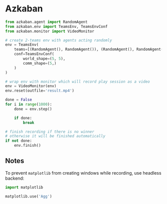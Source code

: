 # Azkaban

```python
from azkaban.agent import RandomAgent
from azkaban.env import TeamsEnv, TeamsEnvConf
from azkaban.monitor import VideoMonitor

# create 2-teams env with agents acting randomly
env = TeamsEnv(
    teams=[(RandomAgent(), RandomAgent()), (RandomAgent(), RandomAgent())],
    conf=TeamsEnvConf(
        world_shape=(5, 5),
        comm_shape=(5,)
    )
)

# wrap env with monitor which will record play session as a video
env = VideoMonitor(env)
env.reset(outfile='result.mp4')

done = False
for i in range(1000):
    done = env.step()

    if done:
        break

# finish recording if there is no winner
# otherwise it will be finished automatically
if not done:
    env.finish()
```

## Notes
To prevent `matplotlib` from creating windows while recording, use headless backend:

```python
import matplotlib

matplotlib.use('Agg')
```